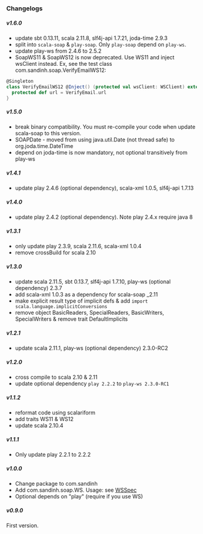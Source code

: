 ### Changelogs
##### v1.6.0
+ update sbt 0.13.11, scala 2.11.8, slf4j-api 1.7.21, joda-time 2.9.3
+ split into `scala-soap` & `play-soap`. Only `play-soap` depend on `play-ws`.
+ update play-ws from 2.4.6 to 2.5.2
+ SoapWS11 & SoapWS12 is now deprecated. Use WS11 and inject wsClient instead.
  Ex, see the test class com.sandinh.soap.VerifyEmailWS12:
```scala
@Singleton
class VerifyEmailWS12 @Inject() (protected val wsClient: WSClient) extends WS12[Param, Result] {
  protected def url = VerifyEmail.url
}
```

##### v1.5.0
+ break binary compatibility. You must re-compile your code when update scala-soap to this version.
+ SOAPDate - moved from using java.util.Date (not thread safe) to org.joda.time.DateTime
+ depend on joda-time is now mandatory, not optional transitively from play-ws

##### v1.4.1
+ update play 2.4.6 (optional dependency), scala-xml 1.0.5, slf4j-api 1.7.13

##### v1.4.0
+ update play 2.4.2 (optional dependency). Note play 2.4.x require java 8

##### v1.3.1
+ only update play 2.3.9, scala 2.11.6, scala-xml 1.0.4
+ remove crossBuild for scala 2.10

##### v1.3.0
+ update scala 2.11.5, sbt 0.13.7, slf4j-api 1.7.10, play-ws (optional dependency) 2.3.7
+ add scala-xml 1.0.3 as a dependency for scala-soap _2.11
+ make explicit result type of implicit defs & add `import scala.language.implicitConversions`
+ remove object BasicReaders, SpecialReaders, BasicWriters, SpecialWriters & remove trait DefaultImplicits

##### v1.2.1
+ update scala 2.11.1, play-ws (optional dependency) 2.3.0-RC2

##### v1.2.0
+ cross compile to scala 2.10 & 2.11
+ update optional dependency `play 2.2.2` to `play-ws 2.3.0-RC1`

##### v1.1.2
+ reformat code using scalariform
+ add traits WS11 & WS12
+ update scala 2.10.4

##### v1.1.1
+ Only update play 2.2.1 to 2.2.2

##### v1.0.0
+ Change package to com.sandinh
+ Add com.sandinh.soap.WS. Usage: see [WSSpec](https://github.com/giabao/scala-soap/blob/master/src/test/scala/com/sandinh/soap/WSSpec.scala)
+ Optional depends on "play" (require if you use WS)

##### v0.9.0
First version.
